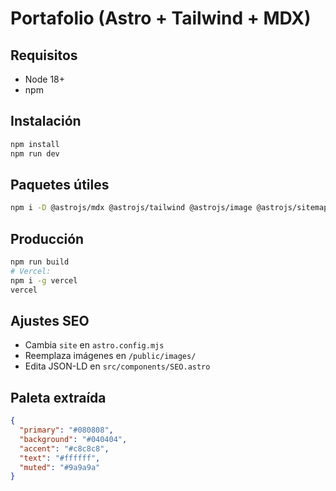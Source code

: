 # Portafolio (Astro + Tailwind + MDX)

## Requisitos
- Node 18+
- npm

## Instalación
```bash
npm install
npm run dev
```

## Paquetes útiles
```bash
npm i -D @astrojs/mdx @astrojs/tailwind @astrojs/image @astrojs/sitemap @tailwindcss/typography @fontsource-variable/inter
```

## Producción
```bash
npm run build
# Vercel:
npm i -g vercel
vercel
```

## Ajustes SEO
- Cambia `site` en `astro.config.mjs`
- Reemplaza imágenes en `/public/images/`
- Edita JSON-LD en `src/components/SEO.astro`


## Paleta extraída
```json
{
  "primary": "#080808",
  "background": "#040404",
  "accent": "#c8c8c8",
  "text": "#ffffff",
  "muted": "#9a9a9a"
}
```

